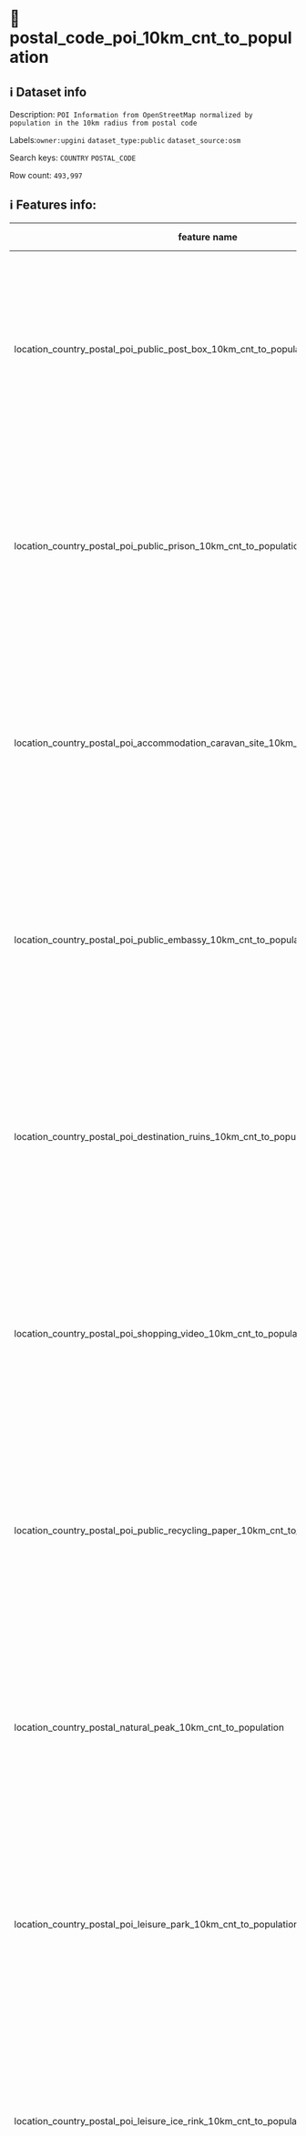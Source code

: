 # 📖 postal_code_poi_10km_cnt_to_population 
## ℹ️ Dataset info 
Description: `POI Information from OpenStreetMap normalized by population in the 10km radius from postal code` 

Labels:`owner:upgini`   `dataset_type:public`   `dataset_source:osm`   

Search keys: `COUNTRY` `POSTAL_CODE` 

Row count: `493,997` 

## ℹ️ Features info:
|feature name|feature type|descrition|
|---|---|---|
|location_country_postal_poi_public_post_box_10km_cnt_to_population|FLOAT|(Number of specific type osm objects in 10km radius from postal code)  divided by ( Population n 10km radius from postal code) |
|location_country_postal_poi_public_prison_10km_cnt_to_population|FLOAT|(Number of specific type osm objects in 10km radius from postal code)  divided by ( Population n 10km radius from postal code) |
|location_country_postal_poi_accommodation_caravan_site_10km_cnt_to_population|FLOAT|(Number of specific type osm objects in 10km radius from postal code)  divided by ( Population n 10km radius from postal code) |
|location_country_postal_poi_public_embassy_10km_cnt_to_population|FLOAT|(Number of specific type osm objects in 10km radius from postal code)  divided by ( Population n 10km radius from postal code) |
|location_country_postal_poi_destination_ruins_10km_cnt_to_population|FLOAT|(Number of specific type osm objects in 10km radius from postal code)  divided by ( Population n 10km radius from postal code) |
|location_country_postal_poi_shopping_video_10km_cnt_to_population|FLOAT|(Number of specific type osm objects in 10km radius from postal code)  divided by ( Population n 10km radius from postal code) |
|location_country_postal_poi_public_recycling_paper_10km_cnt_to_population|FLOAT|(Number of specific type osm objects in 10km radius from postal code)  divided by ( Population n 10km radius from postal code) |
|location_country_postal_natural_peak_10km_cnt_to_population|FLOAT|(Number of specific type osm objects in 10km radius from postal code)  divided by ( Population n 10km radius from postal code) |
|location_country_postal_poi_leisure_park_10km_cnt_to_population|FLOAT|(Number of specific type osm objects in 10km radius from postal code)  divided by ( Population n 10km radius from postal code) |
|location_country_postal_poi_leisure_ice_rink_10km_cnt_to_population|FLOAT|(Number of specific type osm objects in 10km radius from postal code)  divided by ( Population n 10km radius from postal code) |
|location_country_postal_poi_health_pharmacy_10km_cnt_to_population|FLOAT|(Number of specific type osm objects in 10km radius from postal code)  divided by ( Population n 10km radius from postal code) |
|location_country_postal_poi_public_arts_centre_10km_cnt_to_population|FLOAT|(Number of specific type osm objects in 10km radius from postal code)  divided by ( Population n 10km radius from postal code) |
|location_country_postal_pofw_christian_anglican_10km_cnt_to_population|FLOAT|(Number of specific type osm objects in 10km radius from postal code)  divided by ( Population n 10km radius from postal code) |
|location_country_postal_poi_miscpoi_emergency_phone_10km_cnt_to_population|FLOAT|(Number of specific type osm objects in 10km radius from postal code)  divided by ( Population n 10km radius from postal code) |
|location_country_postal_poi_tourism_tourist_info_10km_cnt_to_population|FLOAT|(Number of specific type osm objects in 10km radius from postal code)  divided by ( Population n 10km radius from postal code) |
|location_country_postal_poi_accommodation_chalet_10km_cnt_to_population|FLOAT|(Number of specific type osm objects in 10km radius from postal code)  divided by ( Population n 10km radius from postal code) |
|location_country_postal_poi_tourism_art_10km_cnt_to_population|FLOAT|(Number of specific type osm objects in 10km radius from postal code)  divided by ( Population n 10km radius from postal code) |
|location_country_postal_poi_shopping_beverages_10km_cnt_to_population|FLOAT|(Number of specific type osm objects in 10km radius from postal code)  divided by ( Population n 10km radius from postal code) |
|location_country_postal_poi_miscpoi_water_mill_10km_cnt_to_population|FLOAT|(Number of specific type osm objects in 10km radius from postal code)  divided by ( Population n 10km radius from postal code) |
|location_country_postal_poi_public_graveyard_10km_cnt_to_population|FLOAT|(Number of specific type osm objects in 10km radius from postal code)  divided by ( Population n 10km radius from postal code) |
|location_country_postal_poi_destination_viewpoint_10km_cnt_to_population|FLOAT|(Number of specific type osm objects in 10km radius from postal code)  divided by ( Population n 10km radius from postal code) |
|location_country_postal_poi_shopping_car_wash_10km_cnt_to_population|FLOAT|(Number of specific type osm objects in 10km radius from postal code)  divided by ( Population n 10km radius from postal code) |
|location_country_postal_pofw_muslim_10km_cnt_to_population|FLOAT|(Number of specific type osm objects in 10km radius from postal code)  divided by ( Population n 10km radius from postal code) |
|location_country_postal_poi_tourism_tourist_board_10km_cnt_to_population|FLOAT|(Number of specific type osm objects in 10km radius from postal code)  divided by ( Population n 10km radius from postal code) |
|location_country_postal_poi_public_courthouse_10km_cnt_to_population|FLOAT|(Number of specific type osm objects in 10km radius from postal code)  divided by ( Population n 10km radius from postal code) |
|location_country_postal_poi_destination_fort_10km_cnt_to_population|FLOAT|(Number of specific type osm objects in 10km radius from postal code)  divided by ( Population n 10km radius from postal code) |
|location_country_postal_poi_miscpoi_tower_comms_10km_cnt_to_population|FLOAT|(Number of specific type osm objects in 10km radius from postal code)  divided by ( Population n 10km radius from postal code) |
|location_country_postal_poi_shopping_sports_10km_cnt_to_population|FLOAT|(Number of specific type osm objects in 10km radius from postal code)  divided by ( Population n 10km radius from postal code) |
|location_country_postal_poi_public_library_10km_cnt_to_population|FLOAT|(Number of specific type osm objects in 10km radius from postal code)  divided by ( Population n 10km radius from postal code) |
|location_country_postal_poi_catering_pub_10km_cnt_to_population|FLOAT|(Number of specific type osm objects in 10km radius from postal code)  divided by ( Population n 10km radius from postal code) |
|location_country_postal_poi_shopping_supermarket_10km_cnt_to_population|FLOAT|(Number of specific type osm objects in 10km radius from postal code)  divided by ( Population n 10km radius from postal code) |
|location_country_postal_poi_public_recycling_metal_10km_cnt_to_population|FLOAT|(Number of specific type osm objects in 10km radius from postal code)  divided by ( Population n 10km radius from postal code) |
|location_country_postal_pofw_jewish_10km_cnt_to_population|FLOAT|(Number of specific type osm objects in 10km radius from postal code)  divided by ( Population n 10km radius from postal code) |
|location_country_postal_poi_destination_theme_park_10km_cnt_to_population|FLOAT|(Number of specific type osm objects in 10km radius from postal code)  divided by ( Population n 10km radius from postal code) |
|location_country_postal_poi_shopping_vending_cigarette_10km_cnt_to_population|FLOAT|(Number of specific type osm objects in 10km radius from postal code)  divided by ( Population n 10km radius from postal code) |
|location_country_postal_poi_health_doctors_10km_cnt_to_population|FLOAT|(Number of specific type osm objects in 10km radius from postal code)  divided by ( Population n 10km radius from postal code) |
|location_country_postal_poi_miscpoi_water_works_10km_cnt_to_population|FLOAT|(Number of specific type osm objects in 10km radius from postal code)  divided by ( Population n 10km radius from postal code) |
|location_country_postal_poi_public_post_office_10km_cnt_to_population|FLOAT|(Number of specific type osm objects in 10km radius from postal code)  divided by ( Population n 10km radius from postal code) |
|location_country_postal_poi_shopping_florist_10km_cnt_to_population|FLOAT|(Number of specific type osm objects in 10km radius from postal code)  divided by ( Population n 10km radius from postal code) |
|location_country_postal_poi_shopping_car_rental_10km_cnt_to_population|FLOAT|(Number of specific type osm objects in 10km radius from postal code)  divided by ( Population n 10km radius from postal code) |
|location_country_postal_pofw_christian_methodist_10km_cnt_to_population|FLOAT|(Number of specific type osm objects in 10km radius from postal code)  divided by ( Population n 10km radius from postal code) |
|location_country_postal_poi_accommodation_camp_site_10km_cnt_to_population|FLOAT|(Number of specific type osm objects in 10km radius from postal code)  divided by ( Population n 10km radius from postal code) |
|location_country_postal_poi_catering_food_court_10km_cnt_to_population|FLOAT|(Number of specific type osm objects in 10km radius from postal code)  divided by ( Population n 10km radius from postal code) |
|location_country_postal_poi_shopping_car_10km_cnt_to_population|FLOAT|(Number of specific type osm objects in 10km radius from postal code)  divided by ( Population n 10km radius from postal code) |
|location_country_postal_poi_shopping_bicycle_10km_cnt_to_population|FLOAT|(Number of specific type osm objects in 10km radius from postal code)  divided by ( Population n 10km radius from postal code) |
|location_country_postal_poi_shopping_books_10km_cnt_to_population|FLOAT|(Number of specific type osm objects in 10km radius from postal code)  divided by ( Population n 10km radius from postal code) |
|location_country_postal_poi_miscpoi_hunting_stand_10km_cnt_to_population|FLOAT|(Number of specific type osm objects in 10km radius from postal code)  divided by ( Population n 10km radius from postal code) |
|location_country_postal_poi_leisure_golf_course_10km_cnt_to_population|FLOAT|(Number of specific type osm objects in 10km radius from postal code)  divided by ( Population n 10km radius from postal code) |
|location_country_postal_poi_shopping_greengrocer_10km_cnt_to_population|FLOAT|(Number of specific type osm objects in 10km radius from postal code)  divided by ( Population n 10km radius from postal code) |
|location_country_postal_poi_miscpoi_bench_10km_cnt_to_population|FLOAT|(Number of specific type osm objects in 10km radius from postal code)  divided by ( Population n 10km radius from postal code) |
|location_country_postal_poi_leisure_dog_park_10km_cnt_to_population|FLOAT|(Number of specific type osm objects in 10km radius from postal code)  divided by ( Population n 10km radius from postal code) |
|location_country_postal_poi_shopping_department_store_10km_cnt_to_population|FLOAT|(Number of specific type osm objects in 10km radius from postal code)  divided by ( Population n 10km radius from postal code) |
|location_country_postal_poi_shopping_shoes_10km_cnt_to_population|FLOAT|(Number of specific type osm objects in 10km radius from postal code)  divided by ( Population n 10km radius from postal code) |
|location_country_postal_natural_mine_10km_cnt_to_population|FLOAT|(Number of specific type osm objects in 10km radius from postal code)  divided by ( Population n 10km radius from postal code) |
|location_country_postal_poi_shopping_hairdresser_10km_cnt_to_population|FLOAT|(Number of specific type osm objects in 10km radius from postal code)  divided by ( Population n 10km radius from postal code) |
|location_country_postal_poi_shopping_computer_10km_cnt_to_population|FLOAT|(Number of specific type osm objects in 10km radius from postal code)  divided by ( Population n 10km radius from postal code) |
|location_country_postal_poi_accommodation_alpine_hut_10km_cnt_to_population|FLOAT|(Number of specific type osm objects in 10km radius from postal code)  divided by ( Population n 10km radius from postal code) |
|location_country_postal_poi_destination_memorial_10km_cnt_to_population|FLOAT|(Number of specific type osm objects in 10km radius from postal code)  divided by ( Population n 10km radius from postal code) |
|location_country_postal_poi_public_university_10km_cnt_to_population|FLOAT|(Number of specific type osm objects in 10km radius from postal code)  divided by ( Population n 10km radius from postal code) |
|location_country_postal_poi_catering_biergarten_10km_cnt_to_population|FLOAT|(Number of specific type osm objects in 10km radius from postal code)  divided by ( Population n 10km radius from postal code) |
|location_country_postal_pofw_christian_mormon_10km_cnt_to_population|FLOAT|(Number of specific type osm objects in 10km radius from postal code)  divided by ( Population n 10km radius from postal code) |
|location_country_postal_poi_shopping_doityourself_10km_cnt_to_population|FLOAT|(Number of specific type osm objects in 10km radius from postal code)  divided by ( Population n 10km radius from postal code) |
|location_country_postal_poi_accommodation_shelter_10km_cnt_to_population|FLOAT|(Number of specific type osm objects in 10km radius from postal code)  divided by ( Population n 10km radius from postal code) |
|location_country_postal_poi_shopping_furniture_10km_cnt_to_population|FLOAT|(Number of specific type osm objects in 10km radius from postal code)  divided by ( Population n 10km radius from postal code) |
|location_country_postal_poi_destination_zoo_10km_cnt_to_population|FLOAT|(Number of specific type osm objects in 10km radius from postal code)  divided by ( Population n 10km radius from postal code) |
|location_country_postal_natural_volcano_10km_cnt_to_population|FLOAT|(Number of specific type osm objects in 10km radius from postal code)  divided by ( Population n 10km radius from postal code) |
|location_country_postal_poi_public_marketplace_10km_cnt_to_population|FLOAT|(Number of specific type osm objects in 10km radius from postal code)  divided by ( Population n 10km radius from postal code) |
|location_country_postal_poi_miscpoi_emergency_access_10km_cnt_to_population|FLOAT|(Number of specific type osm objects in 10km radius from postal code)  divided by ( Population n 10km radius from postal code) |
|location_country_postal_poi_shopping_butcher_10km_cnt_to_population|FLOAT|(Number of specific type osm objects in 10km radius from postal code)  divided by ( Population n 10km radius from postal code) |
|location_country_postal_poi_destination_battlefield_10km_cnt_to_population|FLOAT|(Number of specific type osm objects in 10km radius from postal code)  divided by ( Population n 10km radius from postal code) |
|location_country_postal_poi_catering_restaurant_10km_cnt_to_population|FLOAT|(Number of specific type osm objects in 10km radius from postal code)  divided by ( Population n 10km radius from postal code) |
|location_country_postal_poi_miscpoi_wastewater_plant_10km_cnt_to_population|FLOAT|(Number of specific type osm objects in 10km radius from postal code)  divided by ( Population n 10km radius from postal code) |
|location_country_postal_poi_public_recycling_clothes_10km_cnt_to_population|FLOAT|(Number of specific type osm objects in 10km radius from postal code)  divided by ( Population n 10km radius from postal code) |
|location_country_postal_pofw_shinto_10km_cnt_to_population|FLOAT|(Number of specific type osm objects in 10km radius from postal code)  divided by ( Population n 10km radius from postal code) |
|location_country_postal_poi_destination_wayside_cross_10km_cnt_to_population|FLOAT|(Number of specific type osm objects in 10km radius from postal code)  divided by ( Population n 10km radius from postal code) |
|location_country_postal_natural_cliff_10km_cnt_to_population|FLOAT|(Number of specific type osm objects in 10km radius from postal code)  divided by ( Population n 10km radius from postal code) |
|location_country_postal_poi_leisure_cinema_10km_cnt_to_population|FLOAT|(Number of specific type osm objects in 10km radius from postal code)  divided by ( Population n 10km radius from postal code) |
|location_country_postal_poi_tourism_tourist_guidepost_10km_cnt_to_population|FLOAT|(Number of specific type osm objects in 10km radius from postal code)  divided by ( Population n 10km radius from postal code) |
|location_country_postal_poi_miscpoi_tower_observation_10km_cnt_to_population|FLOAT|(Number of specific type osm objects in 10km radius from postal code)  divided by ( Population n 10km radius from postal code) |
|location_country_postal_poi_shopping_optician_10km_cnt_to_population|FLOAT|(Number of specific type osm objects in 10km radius from postal code)  divided by ( Population n 10km radius from postal code) |
|location_country_postal_poi_miscpoi_camera_surveillance_10km_cnt_to_population|FLOAT|(Number of specific type osm objects in 10km radius from postal code)  divided by ( Population n 10km radius from postal code) |
|location_country_postal_poi_accommodation_guest_house_10km_cnt_to_population|FLOAT|(Number of specific type osm objects in 10km radius from postal code)  divided by ( Population n 10km radius from postal code) |
|location_country_postal_poi_shopping_mobile_phone_10km_cnt_to_population|FLOAT|(Number of specific type osm objects in 10km radius from postal code)  divided by ( Population n 10km radius from postal code) |
|location_country_postal_poi_destination_monument_10km_cnt_to_population|FLOAT|(Number of specific type osm objects in 10km radius from postal code)  divided by ( Population n 10km radius from postal code) |
|location_country_postal_poi_shopping_toys_10km_cnt_to_population|FLOAT|(Number of specific type osm objects in 10km radius from postal code)  divided by ( Population n 10km radius from postal code) |
|location_country_postal_poi_health_dentist_10km_cnt_to_population|FLOAT|(Number of specific type osm objects in 10km radius from postal code)  divided by ( Population n 10km radius from postal code) |
|location_country_postal_poi_miscpoi_toilet_10km_cnt_to_population|FLOAT|(Number of specific type osm objects in 10km radius from postal code)  divided by ( Population n 10km radius from postal code) |
|location_country_postal_poi_public_college_10km_cnt_to_population|FLOAT|(Number of specific type osm objects in 10km radius from postal code)  divided by ( Population n 10km radius from postal code) |
|location_country_postal_poi_accommodation_motel_10km_cnt_to_population|FLOAT|(Number of specific type osm objects in 10km radius from postal code)  divided by ( Population n 10km radius from postal code) |
|location_country_postal_poi_health_veterinary_10km_cnt_to_population|FLOAT|(Number of specific type osm objects in 10km radius from postal code)  divided by ( Population n 10km radius from postal code) |
|location_country_postal_pofw_christian_catholic_10km_cnt_to_population|FLOAT|(Number of specific type osm objects in 10km radius from postal code)  divided by ( Population n 10km radius from postal code) |
|location_country_postal_poi_destination_attraction_10km_cnt_to_population|FLOAT|(Number of specific type osm objects in 10km radius from postal code)  divided by ( Population n 10km radius from postal code) |
|location_country_postal_poi_public_school_10km_cnt_to_population|FLOAT|(Number of specific type osm objects in 10km radius from postal code)  divided by ( Population n 10km radius from postal code) |
|location_country_postal_poi_leisure_nightclub_10km_cnt_to_population|FLOAT|(Number of specific type osm objects in 10km radius from postal code)  divided by ( Population n 10km radius from postal code) |
|location_country_postal_pofw_christian_protestant_10km_cnt_to_population|FLOAT|(Number of specific type osm objects in 10km radius from postal code)  divided by ( Population n 10km radius from postal code) |
|location_country_postal_pofw_christian_10km_cnt_to_population|FLOAT|(Number of specific type osm objects in 10km radius from postal code)  divided by ( Population n 10km radius from postal code) |
|location_country_postal_poi_shopping_car_repair_10km_cnt_to_population|FLOAT|(Number of specific type osm objects in 10km radius from postal code)  divided by ( Population n 10km radius from postal code) |
|location_country_postal_pofw_hindu_10km_cnt_to_population|FLOAT|(Number of specific type osm objects in 10km radius from postal code)  divided by ( Population n 10km radius from postal code) |
|location_country_postal_poi_catering_cafe_10km_cnt_to_population|FLOAT|(Number of specific type osm objects in 10km radius from postal code)  divided by ( Population n 10km radius from postal code) |
|location_country_postal_poi_public_town_hall_10km_cnt_to_population|FLOAT|(Number of specific type osm objects in 10km radius from postal code)  divided by ( Population n 10km radius from postal code) |
|location_country_postal_poi_leisure_stadium_10km_cnt_to_population|FLOAT|(Number of specific type osm objects in 10km radius from postal code)  divided by ( Population n 10km radius from postal code) |
|location_country_postal_poi_public_recycling_glass_10km_cnt_to_population|FLOAT|(Number of specific type osm objects in 10km radius from postal code)  divided by ( Population n 10km radius from postal code) |
|location_country_postal_poi_miscpoi_lighthouse_10km_cnt_to_population|FLOAT|(Number of specific type osm objects in 10km radius from postal code)  divided by ( Population n 10km radius from postal code) |
|location_country_postal_poi_public_public_building_10km_cnt_to_population|FLOAT|(Number of specific type osm objects in 10km radius from postal code)  divided by ( Population n 10km radius from postal code) |
|location_country_postal_poi_miscpoi_drinking_water_10km_cnt_to_population|FLOAT|(Number of specific type osm objects in 10km radius from postal code)  divided by ( Population n 10km radius from postal code) |
|location_country_postal_poi_public_telephone_10km_cnt_to_population|FLOAT|(Number of specific type osm objects in 10km radius from postal code)  divided by ( Population n 10km radius from postal code) |
|location_country_postal_natural_beach_10km_cnt_to_population|FLOAT|(Number of specific type osm objects in 10km radius from postal code)  divided by ( Population n 10km radius from postal code) |
|location_country_postal_poi_leisure_playground_10km_cnt_to_population|FLOAT|(Number of specific type osm objects in 10km radius from postal code)  divided by ( Population n 10km radius from postal code) |
|location_country_postal_poi_shopping_kiosk_10km_cnt_to_population|FLOAT|(Number of specific type osm objects in 10km radius from postal code)  divided by ( Population n 10km radius from postal code) |
|location_country_postal_poi_shopping_mall_10km_cnt_to_population|FLOAT|(Number of specific type osm objects in 10km radius from postal code)  divided by ( Population n 10km radius from postal code) |
|location_country_postal_poi_public_nursing_home_10km_cnt_to_population|FLOAT|(Number of specific type osm objects in 10km radius from postal code)  divided by ( Population n 10km radius from postal code) |
|location_country_postal_poi_leisure_tennis_court_10km_cnt_to_population|FLOAT|(Number of specific type osm objects in 10km radius from postal code)  divided by ( Population n 10km radius from postal code) |
|location_country_postal_poi_leisure_theatre_10km_cnt_to_population|FLOAT|(Number of specific type osm objects in 10km radius from postal code)  divided by ( Population n 10km radius from postal code) |
|location_country_postal_poi_shopping_convenience_10km_cnt_to_population|FLOAT|(Number of specific type osm objects in 10km radius from postal code)  divided by ( Population n 10km radius from postal code) |
|location_country_postal_poi_shopping_outdoor_10km_cnt_to_population|FLOAT|(Number of specific type osm objects in 10km radius from postal code)  divided by ( Population n 10km radius from postal code) |
|location_country_postal_pofw_muslim_sunni_10km_cnt_to_population|FLOAT|(Number of specific type osm objects in 10km radius from postal code)  divided by ( Population n 10km radius from postal code) |
|location_country_postal_pofw_christian_orthodox_10km_cnt_to_population|FLOAT|(Number of specific type osm objects in 10km radius from postal code)  divided by ( Population n 10km radius from postal code) |
|location_country_postal_pofw_christian_lutheran_10km_cnt_to_population|FLOAT|(Number of specific type osm objects in 10km radius from postal code)  divided by ( Population n 10km radius from postal code) |
|location_country_postal_poi_miscpoi_water_tower_10km_cnt_to_population|FLOAT|(Number of specific type osm objects in 10km radius from postal code)  divided by ( Population n 10km radius from postal code) |
|location_country_postal_poi_public_police_10km_cnt_to_population|FLOAT|(Number of specific type osm objects in 10km radius from postal code)  divided by ( Population n 10km radius from postal code) |
|location_country_postal_poi_health_hospital_10km_cnt_to_population|FLOAT|(Number of specific type osm objects in 10km radius from postal code)  divided by ( Population n 10km radius from postal code) |
|location_country_postal_poi_tourism_archaeological_10km_cnt_to_population|FLOAT|(Number of specific type osm objects in 10km radius from postal code)  divided by ( Population n 10km radius from postal code) |
|location_country_postal_pofw_christian_baptist_10km_cnt_to_population|FLOAT|(Number of specific type osm objects in 10km radius from postal code)  divided by ( Population n 10km radius from postal code) |
|location_country_postal_pofw_taoist_10km_cnt_to_population|FLOAT|(Number of specific type osm objects in 10km radius from postal code)  divided by ( Population n 10km radius from postal code) |
|location_country_postal_poi_money_atm_10km_cnt_to_population|FLOAT|(Number of specific type osm objects in 10km radius from postal code)  divided by ( Population n 10km radius from postal code) |
|location_country_postal_poi_miscpoi_fire_hydrant_10km_cnt_to_population|FLOAT|(Number of specific type osm objects in 10km radius from postal code)  divided by ( Population n 10km radius from postal code) |
|location_country_postal_poi_shopping_gift_10km_cnt_to_population|FLOAT|(Number of specific type osm objects in 10km radius from postal code)  divided by ( Population n 10km radius from postal code) |
|location_country_postal_poi_tourism_tourist_map_10km_cnt_to_population|FLOAT|(Number of specific type osm objects in 10km radius from postal code)  divided by ( Population n 10km radius from postal code) |
|location_country_postal_poi_shopping_bicycle_rental_10km_cnt_to_population|FLOAT|(Number of specific type osm objects in 10km radius from postal code)  divided by ( Population n 10km radius from postal code) |
|location_country_postal_poi_accommodation_hotel_10km_cnt_to_population|FLOAT|(Number of specific type osm objects in 10km radius from postal code)  divided by ( Population n 10km radius from postal code) |
|location_country_postal_poi_leisure_swimming_pool_10km_cnt_to_population|FLOAT|(Number of specific type osm objects in 10km radius from postal code)  divided by ( Population n 10km radius from postal code) |
|location_country_postal_poi_shopping_clothes_10km_cnt_to_population|FLOAT|(Number of specific type osm objects in 10km radius from postal code)  divided by ( Population n 10km radius from postal code) |
|location_country_postal_poi_shopping_beauty_10km_cnt_to_population|FLOAT|(Number of specific type osm objects in 10km radius from postal code)  divided by ( Population n 10km radius from postal code) |
|location_country_postal_poi_shopping_vending_machine_10km_cnt_to_population|FLOAT|(Number of specific type osm objects in 10km radius from postal code)  divided by ( Population n 10km radius from postal code) |
|location_country_postal_poi_destination_picnic_site_10km_cnt_to_population|FLOAT|(Number of specific type osm objects in 10km radius from postal code)  divided by ( Population n 10km radius from postal code) |
|location_country_postal_poi_public_recycling_10km_cnt_to_population|FLOAT|(Number of specific type osm objects in 10km radius from postal code)  divided by ( Population n 10km radius from postal code) |
|location_country_postal_poi_destination_wayside_shrine_10km_cnt_to_population|FLOAT|(Number of specific type osm objects in 10km radius from postal code)  divided by ( Population n 10km radius from postal code) |
|location_country_postal_poi_shopping_car_sharing_10km_cnt_to_population|FLOAT|(Number of specific type osm objects in 10km radius from postal code)  divided by ( Population n 10km radius from postal code) |
|location_country_postal_natural_spring_10km_cnt_to_population|FLOAT|(Number of specific type osm objects in 10km radius from postal code)  divided by ( Population n 10km radius from postal code) |
|location_country_postal_pofw_sikh_10km_cnt_to_population|FLOAT|(Number of specific type osm objects in 10km radius from postal code)  divided by ( Population n 10km radius from postal code) |
|location_country_postal_poi_public_kindergarten_10km_cnt_to_population|FLOAT|(Number of specific type osm objects in 10km radius from postal code)  divided by ( Population n 10km radius from postal code) |
|location_country_postal_pofw_buddhist_10km_cnt_to_population|FLOAT|(Number of specific type osm objects in 10km radius from postal code)  divided by ( Population n 10km radius from postal code) |
|location_country_postal_poi_destination_artwork_10km_cnt_to_population|FLOAT|(Number of specific type osm objects in 10km radius from postal code)  divided by ( Population n 10km radius from postal code) |
|location_country_postal_poi_shopping_laundry_10km_cnt_to_population|FLOAT|(Number of specific type osm objects in 10km radius from postal code)  divided by ( Population n 10km radius from postal code) |
|location_country_postal_poi_accommodation_hostel_10km_cnt_to_population|FLOAT|(Number of specific type osm objects in 10km radius from postal code)  divided by ( Population n 10km radius from postal code) |
|location_country_postal_poi_leisure_pitch_10km_cnt_to_population|FLOAT|(Number of specific type osm objects in 10km radius from postal code)  divided by ( Population n 10km radius from postal code) |
|location_country_postal_poi_shopping_vending_parking_10km_cnt_to_population|FLOAT|(Number of specific type osm objects in 10km radius from postal code)  divided by ( Population n 10km radius from postal code) |
|location_country_postal_poi_destination_castle_10km_cnt_to_population|FLOAT|(Number of specific type osm objects in 10km radius from postal code)  divided by ( Population n 10km radius from postal code) |
|location_country_postal_poi_accommodation_bed_and_breakfast_10km_cnt_to_population|FLOAT|(Number of specific type osm objects in 10km radius from postal code)  divided by ( Population n 10km radius from postal code) |
|location_country_postal_natural_glacier_10km_cnt_to_population|FLOAT|(Number of specific type osm objects in 10km radius from postal code)  divided by ( Population n 10km radius from postal code) |
|location_country_postal_poi_shopping_chemist_10km_cnt_to_population|FLOAT|(Number of specific type osm objects in 10km radius from postal code)  divided by ( Population n 10km radius from postal code) |
|location_country_postal_poi_money_bank_10km_cnt_to_population|FLOAT|(Number of specific type osm objects in 10km radius from postal code)  divided by ( Population n 10km radius from postal code) |
|location_country_postal_poi_miscpoi_windmill_10km_cnt_to_population|FLOAT|(Number of specific type osm objects in 10km radius from postal code)  divided by ( Population n 10km radius from postal code) |
|location_country_postal_pofw_christian_evangelical_10km_cnt_to_population|FLOAT|(Number of specific type osm objects in 10km radius from postal code)  divided by ( Population n 10km radius from postal code) |
|location_country_postal_poi_public_community_centre_10km_cnt_to_population|FLOAT|(Number of specific type osm objects in 10km radius from postal code)  divided by ( Population n 10km radius from postal code) |
|location_country_postal_poi_catering_bar_10km_cnt_to_population|FLOAT|(Number of specific type osm objects in 10km radius from postal code)  divided by ( Population n 10km radius from postal code) |
|location_country_postal_poi_shopping_newsagent_10km_cnt_to_population|FLOAT|(Number of specific type osm objects in 10km radius from postal code)  divided by ( Population n 10km radius from postal code) |
|location_country_postal_poi_public_fire_station_10km_cnt_to_population|FLOAT|(Number of specific type osm objects in 10km radius from postal code)  divided by ( Population n 10km radius from postal code) |
|location_country_postal_natural_cave_entrance_10km_cnt_to_population|FLOAT|(Number of specific type osm objects in 10km radius from postal code)  divided by ( Population n 10km radius from postal code) |
|location_country_postal_poi_miscpoi_waste_basket_10km_cnt_to_population|FLOAT|(Number of specific type osm objects in 10km radius from postal code)  divided by ( Population n 10km radius from postal code) |
|location_country_postal_poi_miscpoi_fountain_10km_cnt_to_population|FLOAT|(Number of specific type osm objects in 10km radius from postal code)  divided by ( Population n 10km radius from postal code) |
|location_country_postal_poi_shopping_travel_agency_10km_cnt_to_population|FLOAT|(Number of specific type osm objects in 10km radius from postal code)  divided by ( Population n 10km radius from postal code) |
|location_country_postal_poi_shopping_stationery_10km_cnt_to_population|FLOAT|(Number of specific type osm objects in 10km radius from postal code)  divided by ( Population n 10km radius from postal code) |
|location_country_postal_poi_shopping_garden_centre_10km_cnt_to_population|FLOAT|(Number of specific type osm objects in 10km radius from postal code)  divided by ( Population n 10km radius from postal code) |
|location_country_postal_poi_shopping_bakery_10km_cnt_to_population|FLOAT|(Number of specific type osm objects in 10km radius from postal code)  divided by ( Population n 10km radius from postal code) |
|location_country_postal_poi_destination_museum_10km_cnt_to_population|FLOAT|(Number of specific type osm objects in 10km radius from postal code)  divided by ( Population n 10km radius from postal code) |
|location_country_postal_poi_catering_fast_food_10km_cnt_to_population|FLOAT|(Number of specific type osm objects in 10km radius from postal code)  divided by ( Population n 10km radius from postal code) |
|location_country_postal_poi_leisure_sports_centre_10km_cnt_to_population|FLOAT|(Number of specific type osm objects in 10km radius from postal code)  divided by ( Population n 10km radius from postal code) |
|location_country_postal_poi_miscpoi_water_well_10km_cnt_to_population|FLOAT|(Number of specific type osm objects in 10km radius from postal code)  divided by ( Population n 10km radius from postal code) |
|location_country_postal_poi_destination_archaeological_site_10km_cnt_to_population|FLOAT|(Number of specific type osm objects in 10km radius from postal code)  divided by ( Population n 10km radius from postal code) |
|location_country_postal_poi_shopping_jewelry_10km_cnt_to_population|FLOAT|(Number of specific type osm objects in 10km radius from postal code)  divided by ( Population n 10km radius from postal code) |
|location_country_postal_pofw_muslim_shia_10km_cnt_to_population|FLOAT|(Number of specific type osm objects in 10km radius from postal code)  divided by ( Population n 10km radius from postal code) |
